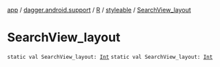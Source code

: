 [app](../../../index.md) / [dagger.android.support](../../index.md) / [R](../index.md) / [styleable](index.md) / [SearchView_layout](./-search-view_layout.md)

# SearchView_layout

`static val SearchView_layout: `[`Int`](https://kotlinlang.org/api/latest/jvm/stdlib/kotlin/-int/index.html)
`static val SearchView_layout: `[`Int`](https://kotlinlang.org/api/latest/jvm/stdlib/kotlin/-int/index.html)